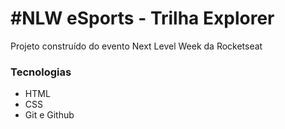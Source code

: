 <h1>#NLW eSports - Trilha Explorer</h1>


Projeto construído do evento Next Level Week da Rocketseat


<h3>Tecnologias</h3>
<p>
<ul>
<li>HTML</li>
<li>CSS</li>
<li>Git e Github</li>
</ul>
</p>
